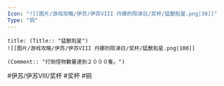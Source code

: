 ```yaml
---
Icon: "![[图片/游戏攻略/伊苏/伊苏VIII 丹娜的陨涕日/奖杯/猛獸剋星.png|30]]"
Type: "铜"
---
```

```ad-common-bronze-trophy
title: (Title:: "猛獸剋星")
![[图片/游戏攻略/伊苏/伊苏VIII 丹娜的陨涕日/奖杯/猛獸剋星.png|100]]

(Comment:: "打倒怪物數量達到２０００隻。")
```

#伊苏/伊苏VIII/奖杯 #奖杯 #铜
